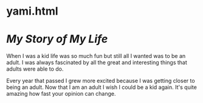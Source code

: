 # yami.html
<html>
<head>
<title> AKO POGI </title>
</head>
<body>
<h1><i>My Story of My Life</i></h1>
    <p> When I was a kid life was so much fun but still all I wanted was to be an adult. I was always fascinated by all the great and interesting things that adults were able to do.</p>
    <p> Every year that passed I grew more excited because I was getting closer to being an adult. Now that I am an adult I wish I could be a kid again. It's quite amazing how fast your opinion can change. </p>
</body>
<html>
